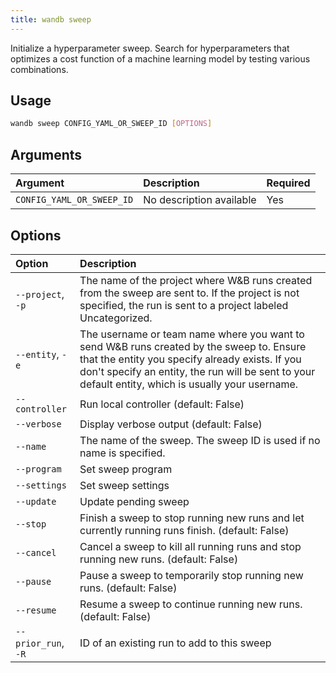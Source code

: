 ```yaml
---
title: wandb sweep
---
```


Initialize a hyperparameter sweep. Search for hyperparameters that optimizes a cost function of a machine learning model by testing various combinations.

## Usage

```bash
wandb sweep CONFIG_YAML_OR_SWEEP_ID [OPTIONS]
```

## Arguments

| Argument | Description | Required |
| :--- | :--- | :--- |
| `CONFIG_YAML_OR_SWEEP_ID` | No description available | Yes |

## Options

| Option | Description |
| :--- | :--- |
| `--project`, `-p` | The name of the project where W&B runs created from the sweep are sent to. If the project is not specified, the run is sent to a project labeled Uncategorized. |
| `--entity`, `-e` | The username or team name where you want to send W&B runs created by the sweep to. Ensure that the entity you specify already exists. If you don't specify an entity, the run will be sent to your default entity, which is usually your username. |
| `--controller` | Run local controller (default: False) |
| `--verbose` | Display verbose output (default: False) |
| `--name` | The name of the sweep. The sweep ID is used if no name is specified. |
| `--program` | Set sweep program |
| `--settings` | Set sweep settings |
| `--update` | Update pending sweep |
| `--stop` | Finish a sweep to stop running new runs and let currently running runs finish. (default: False) |
| `--cancel` | Cancel a sweep to kill all running runs and stop running new runs. (default: False) |
| `--pause` | Pause a sweep to temporarily stop running new runs. (default: False) |
| `--resume` | Resume a sweep to continue running new runs. (default: False) |
| `--prior_run`, `-R` | ID of an existing run to add to this sweep |

